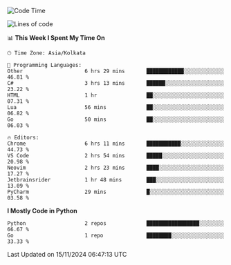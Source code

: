 <!--START_SECTION:waka-->
![Code Time](http://img.shields.io/badge/Code%20Time-392%20hrs%2030%20mins-blue)

![Lines of code](https://img.shields.io/badge/From%20Hello%20World%20I%27ve%20Written-387%20lines%20of%20code-blue)

📊 **This Week I Spent My Time On** 

```text
🕑︎ Time Zone: Asia/Kolkata

💬 Programming Languages: 
Other                    6 hrs 29 mins       ████████████░░░░░░░░░░░░░   46.81 % 
C#                       3 hrs 13 mins       ██████░░░░░░░░░░░░░░░░░░░   23.22 % 
HTML                     1 hr                ██░░░░░░░░░░░░░░░░░░░░░░░   07.31 % 
Lua                      56 mins             ██░░░░░░░░░░░░░░░░░░░░░░░   06.82 % 
Go                       50 mins             ██░░░░░░░░░░░░░░░░░░░░░░░   06.03 % 

🔥 Editors: 
Chrome                   6 hrs 11 mins       ███████████░░░░░░░░░░░░░░   44.73 % 
VS Code                  2 hrs 54 mins       █████░░░░░░░░░░░░░░░░░░░░   20.98 % 
Neovim                   2 hrs 23 mins       ████░░░░░░░░░░░░░░░░░░░░░   17.27 % 
Jetbrainsrider           1 hr 48 mins        ███░░░░░░░░░░░░░░░░░░░░░░   13.09 % 
PyCharm                  29 mins             █░░░░░░░░░░░░░░░░░░░░░░░░   03.58 % 
```

**I Mostly Code in Python** 

```text
Python                   2 repos             █████████████████░░░░░░░░   66.67 % 
Go                       1 repo              ████████░░░░░░░░░░░░░░░░░   33.33 % 
```




 Last Updated on 15/11/2024 06:47:13 UTC
<!--END_SECTION:waka-->
